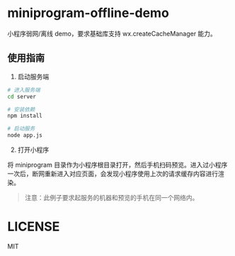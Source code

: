 # miniprogram-offline-demo

小程序弱网/离线 demo，要求基础库支持 wx.createCacheManager 能力。

## 使用指南

1. 启动服务端

```bash
# 进入服务端
cd server

# 安装依赖
npm install

# 启动服务
node app.js
```

2. 打开小程序

将 miniprogram 目录作为小程序根目录打开，然后手机扫码预览。进入过小程序一次后，断网重新进入对应页面，会发现小程序使用上次的请求缓存内容进行渲染。

> 注意：此例子要求起服务的机器和预览的手机在同一个网络内。

# LICENSE

MIT

